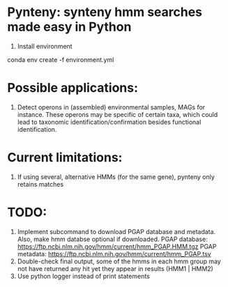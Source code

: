 # Pynteny: synteny hmm searches made easy in Python

1. Install environment

conda env create -f environment.yml

# Possible applications:

1. Detect operons in (assembled) environmental samples, MAGs for instance. These operons may be specific of certain taxa, which could lead to taxonomic identification/confirmation besides functional identification.

# Current limitations:
1. If using several, alternative HMMs (for the same gene), pynteny only retains matches


# TODO: 
1. Implement subcommand to download PGAP database and metadata. Also, make hmm databse optional if downloaded.
   PGAP database: https://ftp.ncbi.nlm.nih.gov/hmm/current/hmm_PGAP.HMM.tgz
   PGAP metadata: https://ftp.ncbi.nlm.nih.gov/hmm/current/hmm_PGAP.tsv
2. Double-check final output, some of the hmms in each hmm group may not have returned any hit yet they appear in results (HMM1 | HMM2)
3. Use python logger instead of print statements
